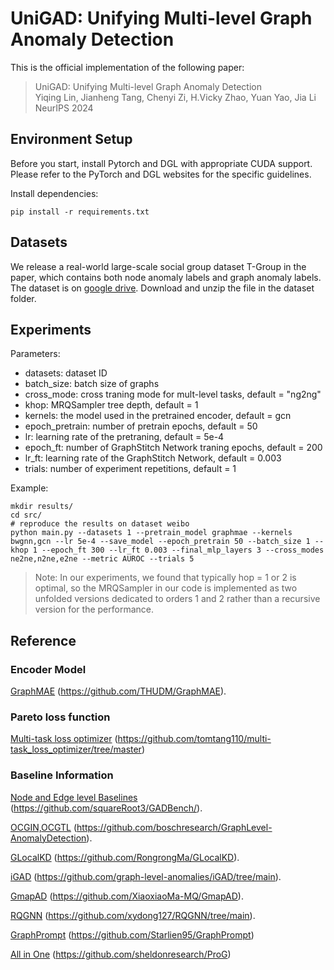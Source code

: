 # UniGAD: Unifying Multi-level Graph Anomaly Detection

This is the official implementation of the following paper:

>UniGAD: Unifying Multi-level Graph Anomaly Detection  
>Yiqing Lin, Jianheng Tang, Chenyi Zi, H.Vicky Zhao, Yuan Yao, Jia Li  
>NeurIPS 2024 

Environment Setup
-----------------

Before you start, install Pytorch and DGL with appropriate CUDA support. Please refer to the PyTorch and DGL websites for the specific guidelines.

Install dependencies:

```shell
pip install -r requirements.txt
```

Datasets
-----------------
We release a real-world large-scale social group dataset T-Group in the paper, which contains both node anomaly labels and graph anomaly labels. The dataset is on [google drive](https://drive.google.com/file/d/1B-pmATZt9aBmxD8PkuUFAP6ZI-939Xma/view?usp=sharing). Download and unzip the file in the dataset folder.



Experiments
-----------------

Parameters:
- datasets: dataset ID
- batch_size: batch size of graphs
- cross_mode: cross traning mode for mult-level tasks, default = "ng2ng"
- khop: MRQSampler tree depth, default = 1
- kernels: the model used in the pretrained encoder, default = gcn
- epoch_pretrain: number of pretrain epochs, default = 50
- lr: learning rate of the pretraning, default = 5e-4
- epoch_ft: number of GraphStitch Network traning epochs, default = 200
- lr_ft: learning rate of the GraphStitch Network, default = 0.003
- trials: number of experiment repetitions, default = 1

Example: 
```shell
mkdir results/
cd src/
# reproduce the results on dataset weibo
python main.py --datasets 1 --pretrain_model graphmae --kernels bwgnn,gcn --lr 5e-4 --save_model --epoch_pretrain 50 --batch_size 1 --khop 1 --epoch_ft 300 --lr_ft 0.003 --final_mlp_layers 3 --cross_modes ne2ne,n2ne,e2ne --metric AUROC --trials 5
```

>Note: In our experiments, we found that typically hop = 1 or 2 is optimal, so the MRQSampler in our code is implemented as two unfolded versions dedicated to orders 1 and 2 rather than a recursive version for the performance.


## Reference

### Encoder Model

[GraphMAE](https://github.com/THUDM/GraphMAE) (https://github.com/THUDM/GraphMAE).

### Pareto loss function

[Multi-task loss optimizer](https://github.com/tomtang110/multi-task_loss_optimizer/tree/master) (https://github.com/tomtang110/multi-task_loss_optimizer/tree/master)

### Baseline Information

[Node and Edge level Baselines](https://github.com/squareRoot3/GADBench/) (https://github.com/squareRoot3/GADBench/).

[OCGIN,OCGTL](https://github.com/boschresearch/GraphLevel-AnomalyDetection) (https://github.com/boschresearch/GraphLevel-AnomalyDetection).

[GLocalKD](https://github.com/RongrongMa/GLocalKD) (https://github.com/RongrongMa/GLocalKD).

[iGAD](https://github.com/graph-level-anomalies/iGAD/tree/main) (https://github.com/graph-level-anomalies/iGAD/tree/main).

[GmapAD](https://github.com/XiaoxiaoMa-MQ/GmapAD) (https://github.com/XiaoxiaoMa-MQ/GmapAD).

[RQGNN](https://github.com/xydong127/RQGNN/tree/main) (https://github.com/xydong127/RQGNN/tree/main).

[GraphPrompt](https://github.com/Starlien95/GraphPrompt) (https://github.com/Starlien95/GraphPrompt)

[All in One](https://github.com/sheldonresearch/ProG) (https://github.com/sheldonresearch/ProG)
